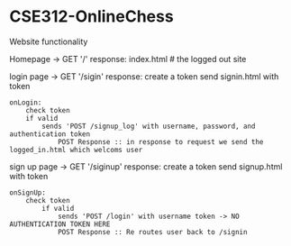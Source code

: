 # CSE312-OnlineChess

Website functionality

Homepage
-> GET '/'
response: 
    index.html  # the logged out site

login page
-> GET '/sigin'
response: 
    create a token
    send signin.html with token

    onLogin:
        check token
        if valid
            sends 'POST /signup_log' with username, password, and authentication token
                POST Response :: in response to request we send the logged_in.html which welcoms user


sign up page
-> GET '/siginup'
response: 
    create a token
    send signup.html with token

    onSignUp:
        check token
            if valid
                sends 'POST /login' with username token -> NO AUTHENTICATION TOKEN HERE
                POST Response :: Re routes user back to /signin


    